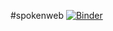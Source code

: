 #spokenweb
[![Binder](https://mybinder.org/badge_logo.svg)](https://mybinder.org/v2/gh/lizfischer/spokenweb/master)
